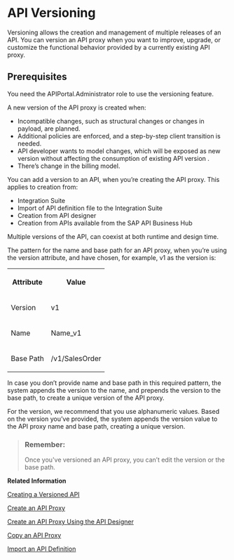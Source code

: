 <!-- loiob3cda3bd21634a709b76bc6ae1b20c9b -->

# API Versioning

Versioning allows the creation and management of multiple releases of an API. You can version an API proxy when you want to improve, upgrade, or customize the functional behavior provided by a currently existing API proxy.



<a name="loiob3cda3bd21634a709b76bc6ae1b20c9b__section_btl_yfv_smb"/>

## Prerequisites

You need the APIPortal.Administrator role to use the versioning feature.



A new version of the API proxy is created when:

-   Incompatible changes, such as structural changes or changes in payload, are planned.
-   Additional policies are enforced, and a step-by-step client transition is needed.
-   API developer wants to model changes, which will be exposed as new version without affecting the consumption of existing API version .
-   There’s change in the billing model.

You can add a version to an API, when you’re creating the API proxy. This applies to creation from:

-   Integration Suite
-   Import of API definition file to the Integration Suite
-   Creation from API designer
-   Creation from APIs available from the SAP API Business Hub

Multiple versions of the API, can coexist at both runtime and design time.



The pattern for the name and base path for an API proxy, when you’re using the version attribute, and have chosen, for example, v1 as the version is:


<table>
<tr>
<th valign="top">

Attribute

</th>
<th valign="top">

Value

</th>
</tr>
<tr>
<td valign="top">

Version

</td>
<td valign="top">

v1

</td>
</tr>
<tr>
<td valign="top">

Name

</td>
<td valign="top">

Name\_v1

</td>
</tr>
<tr>
<td valign="top">

Base Path

</td>
<td valign="top">

/v1/SalesOrder

</td>
</tr>
</table>

In case you don’t provide name and base path in this required pattern, the system appends the version to the name, and prepends the version to the base path, to create a unique version of the API proxy.

For the version, we recommend that you use alphanumeric values. Based on the version you’ve provided, the system appends the version value to the API proxy name and base path, creating a unique version.

> ### Remember:  
> Once you've versioned an API proxy, you can’t edit the version or the base path.

**Related Information**  


[Creating a Versioned API](creating-a-versioned-api-57abb00.md "Creating a versioned API proxy from a deployed, versioned, or nonversioned API proxy in the API Management, API Portal.")

[Create an API Proxy](create-an-api-proxy-c0842d5.md "This topic describes the steps to create an API proxy from the SAP Integration Suite.")

[Create an API Proxy Using the API Designer](create-an-api-proxy-using-the-api-designer-26e1bbd.md "Model APIs in the Open API format that is available on the Integration Suite.")

[Copy an API Proxy](copy-an-api-proxy-23974d6.md "You can copy an API proxy in the same subscription.")

[Import an API Definition](import-an-api-definition-9342a93.md "This topic describes how to import an existing API definition into the Integration Suite.")

